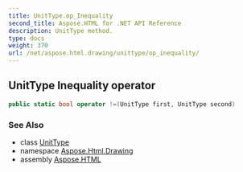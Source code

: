 ```yaml
---
title: UnitType.op_Inequality
second_title: Aspose.HTML for .NET API Reference
description: UnitType method. 
type: docs
weight: 370
url: /net/aspose.html.drawing/unittype/op_inequality/
---
```

## UnitType Inequality operator

```csharp
public static bool operator !=(UnitType first, UnitType second)
```

### See Also

* class [UnitType](../)
* namespace [Aspose.Html.Drawing](../../unittype/)
* assembly [Aspose.HTML](../../../)
